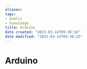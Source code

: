 ```yaml
---
aliases: 
tags: 
- public
- knowledge
title: Arduino
date created: "2023-03-14T09:36:16"
date modified: "2023-03-14T09:36:25"
---
```


# Arduino
